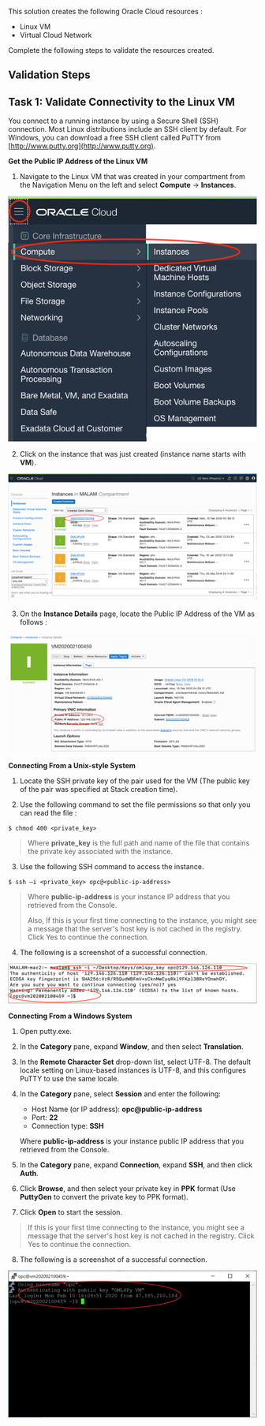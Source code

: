 This solution creates the following Oracle Cloud resources :

* Linux VM
* Virtual Cloud Network

Complete the following steps to validate the resources created.

## Validation Steps

## Task 1: Validate Connectivity to the Linux VM

You connect to a running instance by using a Secure Shell (SSH) connection. Most Linux distributions include an SSH client by default. For Windows, you can download a free SSH client called PuTTY from [http://www.putty.org](http://www.putty.org).

**Get the Public IP Address of the Linux VM**

1. Navigate to the Linux VM that was created in your compartment from the Navigation Menu on the left and select **Compute** -> **Instances**.

![](./images/nav-compute-instances.png)

2. Click on the instance that was just created (instance name starts with **VM**).

![](./images/compute-instance.png)

3. On the **Instance Details** page, locate the Public IP Address of the VM as follows :

![](./images/vm-public-ip.png)

**Connecting From a Unix\-style System**

1. Locate the SSH private key of the pair used for the VM (The public key of the pair was specified at Stack creation time).

2. Use the following command to set the file permissions so that only you can read the file :

```
$ chmod 400 <private_key>
```
>Where **private_key** is the full path and name of the file that contains the private key associated with the instance.

3. Use the following SSH command to access the instance.

```
$ ssh –i <private_key> opc@<public-ip-address>
```

>Where **public-ip-address** is your instance IP address that you retrieved from the Console.
>
>Also, If this is your first time connecting to the instance, you might see a message that the server's host key is not cached in the registry. Click Yes to continue the connection.

4. The following is a screenshot of a successful connection.

![](./images/ssh-linux-example.png)

**Connecting From a Windows System**

1. Open putty.exe.

2. In the **Category** pane, expand **Window**, and then select **Translation**.

3. In the **Remote Character Set** drop-down list, select UTF-8. The default locale setting on Linux-based instances is UTF-8, and this configures PuTTY to use the same locale.

4. In the **Category** pane, select **Session** and enter the following:

	* Host Name (or IP address): **opc@public-ip-address**
	* Port: **22**
	* Connection type: **SSH**

	Where **public-ip-address** is your instance public IP address that you retrieved from the Console.

5. In the **Category** pane, expand **Connection**, expand **SSH**, and then click **Auth**.

6. Click **Browse**, and then select your private key in **PPK** format (Use **PuttyGen** to convert the private key to PPK format).

7. Click **Open** to start the session.

> If this is your first time connecting to the instance, you might see a message that the server's host key is not cached in the registry. Click Yes to continue the connection.

8. The following is a screenshot of a successful connection.

![](./images/ssh-windows-example.png)
